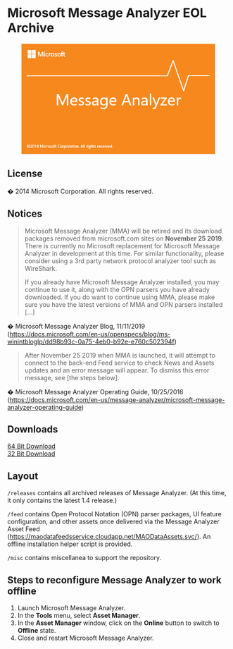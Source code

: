 # Microsoft Message Analyzer EOL Archive

<p align="center">
    <img src="misc/splash.gif" alt="Message Analyzer splash screen" autoplay loop muted playsinline>
</p>

## License

 � 2014 Microsoft Corporation. All rights reserved.



## Notices

> Microsoft Message Analyzer (MMA) will be retired and its download packages removed from microsoft.com sites on **November 25 2019**.  There is currently no Microsoft replacement for Microsoft Message Analyzer in development at this time.  For similar functionality, please consider using a 3rd party network protocol analyzer tool such as WireShark.
>
> If you already have Microsoft Message Analyzer installed, you may continue to use it, along with the OPN parsers you have already downloaded. If you do want to continue using MMA, please make sure you have the latest versions of MMA and OPN parsers installed [...] 

� Microsoft Message Analyzer Blog, 11/11/2019 (https://docs.microsoft.com/en-us/openspecs/blog/ms-winintbloglp/dd98b93c-0a75-4eb0-b92e-e760c502394f)

> After November 25 2019 when MMA is launched, it will attempt to connect to the back-end Feed service to check News and Assets updates and an error message will appear. To dismiss this error message, see [the steps below].

� Microsoft Message Analyzer Operating Guide, 10/25/2016 (https://docs.microsoft.com/en-us/message-analyzer/microsoft-message-analyzer-operating-guide)

## Downloads
[64 Bit Download](https://github.com/Ashdf1992/wiki/blob/main/assets/attachments/tools/MessageAnalyzer/releases/1.4/MessageAnalyzer64.msi)
<br>
[32 Bit Download](https://github.com/Ashdf1992/wiki/blob/main/assets/attachments/tools/MessageAnalyzer/releases/1.4/MessageAnalyzer.msi)

## Layout

`/releases` contains all archived releases of Message Analyzer. (At this time, it only contains the latest 1.4 release.)

`/feed` contains Open Protocol Notation (OPN) parser packages, UI feature configuration, and other assets once delivered via the Message Analyzer Asset Feed (https://maodatafeedsservice.cloudapp.net/MAODataAssets.svc/). An offline installation helper script is provided.

`/misc` contains miscellanea to support the repository.



## Steps to reconfigure Message Analyzer to work offline

1. Launch Microsoft Message Analyzer.
2. In the **Tools** menu, select **Asset Manager**.
3. In the **Asset Manager** window, click on the **Online** button to switch to **Offline** state.
4. Close and restart Microsoft Message Analyzer.



